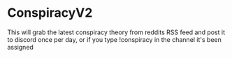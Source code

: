 # ConspiracyV2
 This will grab the latest conspiracy theory from reddits RSS feed and post it to discord once per day, or if you type !conspiracy in the channel it's been assigned
